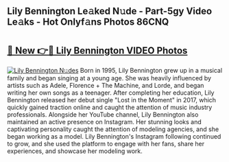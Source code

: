 ## Lily Bennington Le𝚊ked N𝚞de - Part-5gy Video Le𝚊ks - Hot Onlyf𝚊ns Photos 86CNQ

# <h2><a href="http://ab55457.deff.icu/?id=Lily+Bennington">🔗 New 👉🔴 Lily Bennington VIDEO Photos</a></h2>

[![Lily Bennington N𝚞des](https://i.imgur.com/rIISA9y.gif)](http://ab55457.deff.icu/?id=Lily+Bennington)
Born in 1995, Lily Bennington grew up in a musical family and began singing at a young age. She was heavily influenced by artists such as Adele, Florence + The Machine, and Lorde, and began writing her own songs as a teenager. After completing her education, Lily Bennington released her debut single "Lost in the Moment" in 2017, which quickly gained traction online and caught the attention of music industry professionals. Alongside her YouTube channel, Lily Bennington also maintained an active presence on Instagram. Her stunning looks and captivating personality caught the attention of modeling agencies, and she began working as a model. Lily Bennington's Instagram following continued to grow, and she used the platform to engage with her fans, share her experiences, and showcase her modeling work.
